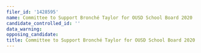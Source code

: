 ```yaml
---
filer_id: '1428595'
name: Committee to Support Bronché Taylor for OUSD School Board 2020
candidate_controlled_id: ''
data_warning: 
opposing_candidate: 
title: Committee to Support Bronché Taylor for OUSD School Board 2020
---
```

